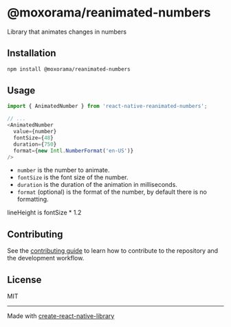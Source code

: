 # @moxorama/reanimated-numbers

Library that animates changes in numbers

## Installation

```sh
npm install @moxorama/reanimated-numbers
```

## Usage


```js
import { AnimatedNumber } from 'react-native-reanimated-numbers';

// ...
<AnimatedNumber
  value={number}
  fontSize={48}
  duration={750}
  format={new Intl.NumberFormat('en-US')}
/>
```

- `number` is the number to animate.
- `fontSize` is the font size of the number.
- `duration` is the duration of the animation in milliseconds.
- `format` (optional) is the format of the number, by default there is no formatting.

lineHeight is fontSize * 1.2


## Contributing

See the [contributing guide](CONTRIBUTING.md) to learn how to contribute to the repository and the development workflow.

## License

MIT

---

Made with [create-react-native-library](https://github.com/callstack/react-native-builder-bob)
